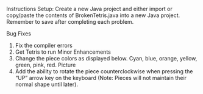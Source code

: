 Instructions
Setup: Create a new Java project and either import or copy/paste 
the contents of BrokenTetris.java into a new Java project. 
Remember to save after completing each problem.

Bug Fixes
1. Fix the compiler errors
2. Get Tetris to run
Minor Enhancements
1. Change the piece colors as displayed below. Cyan, blue, orange, yellow, green, pink, red.
Picture
2. Add the ability to rotate the piece counterclockwise when pressing the “UP” arrow key 
on the keyboard (Note: Pieces will not maintain their normal shape until later).